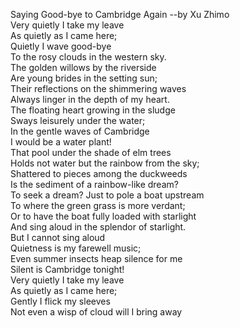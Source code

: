 Saying Good-bye to Cambridge Again
--by Xu Zhimo  
Very quietly I take my leave  
As quietly as I came here;  
Quietly I wave good-bye  
To the rosy clouds in the western sky.  
The golden willows by the riverside  
Are young brides in the setting sun;  
Their reflections on the shimmering waves  
Always linger in the depth of my heart.  
The floating heart growing in the sludge  
Sways leisurely under the water;  
In the gentle waves of Cambridge  
I would be a water plant!  
That pool under the shade of elm trees  
Holds not water but the rainbow from the sky;  
Shattered to pieces among the duckweeds  
Is the sediment of a rainbow-like dream?  
To seek a dream? Just to pole a boat upstream  
To where the green grass is more verdant;  
Or to have the boat fully loaded with starlight  
And sing aloud in the splendor of starlight.  
But I cannot sing aloud  
Quietness is my farewell music;  
Even summer insects heap silence for me  
Silent is Cambridge tonight!  
Very quietly I take my leave  
As quietly as I came here;  
Gently I flick my sleeves  
Not even a wisp of cloud will I bring away  
